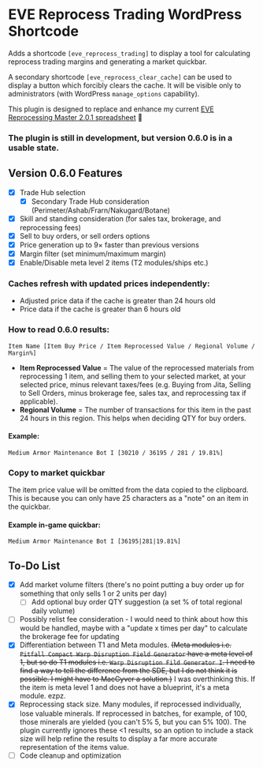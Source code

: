 # EVE Reprocess Trading WordPress Shortcode

Adds a shortcode `[eve_reprocess_trading]` to display a tool for calculating reprocess trading margins and generating a market quickbar.

A secondary shortcode `[eve_reprocess_clear_cache]` can be used to display a button which forcibly clears the cache. It will be visible only to administrators (with WordPress `manage_options` capability).

This plugin is designed to replace and enhance my current [EVE Reprocessing Master 2.0.1 spreadsheet](https://docs.google.com/spreadsheets/d/13WKDTn-dqjOnJ2HG1KWYh4hZ8Pxv87vWsUtC65It5Mw/edit?usp=sharing) 🔗

### The plugin is still in development, but version 0.6.0 is in a usable state.

## Version 0.6.0 Features

- [x] Trade Hub selection
  - [x] Secondary Trade Hub consideration (Perimeter/Ashab/Frarn/Nakugard/Botane)
- [x] Skill and standing consideration (for sales tax, brokerage, and reprocessing fees)
- [x] Sell to buy orders, or sell orders options
- [x] Price generation up to 9× faster than previous versions
- [x] Margin filter (set minimum/maximum margin)
- [x] Enable/Disable meta level 2 items (T2 modules/ships etc.)

### Caches refresh with updated prices independently:
- Adjusted price data if the cache is greater than 24 hours old
- Price data if the cache is greater than 6 hours old

### How to read 0.6.0 results:
`Item Name [Item Buy Price / Item Reprocessed Value / Regional Volume / Margin%]`

- **Item Reprocessed Value** = The value of the reprocessed materials from reprocessing 1 item, and selling them to your selected market, at your selected price, minus relevant taxes/fees (e.g. Buying from Jita, Selling to Sell Orders, minus brokerage fee, sales tax, and reprocessing tax if applicable).
- **Regional Volume** = The number of transactions for this item in the past 24 hours in this region. This helps when deciding QTY for buy orders.

#### Example:
`Medium Armor Maintenance Bot I [30210 / 36195 / 281 / 19.81%]`

### Copy to market quickbar
The item price value will be omitted from the data copied to the clipboard. This is because you can only have 25 characters as a "note" on an item in the quickbar.

#### Example in-game quickbar:
`Medium Armor Maintenance Bot I [36195|281|19.81%]`

## To-Do List
- [x] Add market volume filters (there's no point putting a buy order up for something that only sells 1 or 2 units per day)
  - [ ] Add optional buy order QTY suggestion (a set % of total regional daily volume)
- [ ] Possibly relist fee consideration - I would need to think about how this would be handled, maybe with a "update x times per day" to calculate the brokerage fee for updating
- [x] Differentiation between T1 and Meta modules. ~~(Meta modules i.e. `Pitfall Compact Warp Disruption Field Generator` have a meta level of 1, but so do T1 modules i.e. `Warp Disruption Fild Generator I`. I need to find a way to tell the difference from the SDE, but I do not think it is possible. I might have to MacGyver a solution.)~~ I was overthinking this. If the item is meta level 1 and does not have a blueprint, it's a meta module. ezpz.
- [x] Reprocessing stack size. Many modules, if reprocessed individually, lose valuable minerals. If reprocessed in batches, for example, of 100, those minerals are yielded (you can't 5% 5, but you can 5% 100). The plugin currently ignores these <1 results, so an option to include a stack size will help refine the results to display a far more accurate representation of the items value.
- [ ] Code cleanup and optimization
